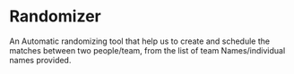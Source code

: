 # Randomizer
An Automatic randomizing tool that help us to create and schedule the matches between two people/team, from the list of team Names/individual names provided. 
